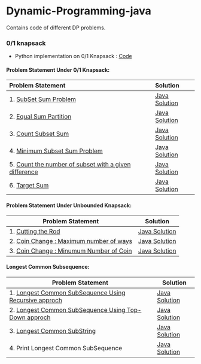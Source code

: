 # Dynamic-Programming-java
Contains code of different DP problems.


### 0/1 knapsack 

* Python implementation on 0/1 Knapsack : [Code](https://github.com/mohitsingla123/Dynamic-Programming-java/blob/master/0-1%20knapsack/pysolution.py)

#### Problem Statement Under 0/1 Knapsack:

| Problem Statement                                            | Solution                                                     |
| :----------------------------------------------------------- | :----------------------------------------------------------- |
| 1. [SubSet Sum Problem](https://github.com/mohitsingla123/Dynamic-Programming-java/blob/master/Problem%20Statement/SubSetSum.txt) | [Java Solution](https://github.com/mohitsingla123/Dynamic-Programming-java/blob/master/0-1%20knapsack/SubSet_Sum.java) |
| 2.  [Equal Sum Partition](https://github.com/mohitsingla123/Dynamic-Programming-java/blob/master/Problem%20Statement/Equal%20Sum%20Partition.txt) | [Java Solution](https://github.com/mohitsingla123/Dynamic-Programming-java/blob/master/0-1%20knapsack/Equal_sun_Partition.java) |
| 3.  [Count Subset Sum](https://github.com/mohitsingla123/Dynamic-Programming-java/blob/master/Problem%20Statement/countsubset.txt) | [Java Solution](https://github.com/mohitsingla123/Dynamic-Programming-java/blob/master/0-1%20knapsack/Count_Subset_sum.java) |
| 4.  [Minimum Subset Sum Problem](https://github.com/mohitsingla123/Dynamic-Programming-java/blob/master/Problem%20Statement/Mini_Subset_Sum_Difference.txt) | [Java Solution](https://github.com/mohitsingla123/Dynamic-Programming-java/blob/master/0-1%20knapsack/Minimum_Subset_Sum_Difference.java) |
| 5. [Count the number of subset with a given difference](https://github.com/mohitsingla123/Dynamic-Programming-java/blob/master/Problem%20Statement/Count%20the%20number%20of%20subset%20with%20a%20given%20difference.txt) | [Java Solution](https://github.com/mohitsingla123/Dynamic-Programming-java/blob/master/0-1%20knapsack/TotalSubsetDifference.java) |
| 6.  [Target Sum](https://github.com/mohitsingla123/Dynamic-Programming-java/blob/master/Problem%20Statement/TargetSum.txt) | [Java Solution](https://github.com/mohitsingla123/Dynamic-Programming-java/blob/master/0-1%20knapsack/TotalSubsetDifference.java) |



#### Problem Statement Under Unbounded Knapsack:

| Problem Statement                                            | Solution                                                     |
| ------------------------------------------------------------ | ------------------------------------------------------------ |
| 1. [Cutting the Rod](https://github.com/mohitsingla123/Dynamic-Programming-java/blob/master/Problem%20Statement/CuttingArod.txt) | [Java Solution](https://github.com/mohitsingla123/Dynamic-Programming-java/blob/master/Unbounded%20Knapsack/Cutting_A_Rod.java) |
| 2. [Coin Change : Maximum number of ways](https://github.com/mohitsingla123/Dynamic-Programming-java/blob/master/Problem%20Statement/CoinChangeMaxNumber.txt) | [Java Solution](https://github.com/mohitsingla123/Dynamic-Programming-java/blob/master/Unbounded%20Knapsack/CoinChangeMaxNumber.java) |
| 3. [Coin Change : Minumum Number of Coin](https://github.com/mohitsingla123/Dynamic-Programming-java/blob/master/Problem%20Statement/coinChangeMinCoin.txt) | [Java Solution](https://github.com/mohitsingla123/Dynamic-Programming-java/blob/master/Unbounded%20Knapsack/CoinChangeMinNumber.java) |



#### Longest Common Subsequence:

| Problem Statement                                            | Solution                                                     |
| ------------------------------------------------------------ | ------------------------------------------------------------ |
| 1. [Longest Common SubSequence Using Recursive approch](https://github.com/mohitsingla123/Dynamic-Programming-java/blob/master/Problem%20Statement/LongestCommonSubsequence.txt) | [Java Solution](https://github.com/mohitsingla123/Dynamic-Programming-java/blob/master/Longest%20Common%20Subsequence/LCS_Recurtion.java) |
| 2. [Longest Common SubSequence Using Top-Down approch](https://github.com/mohitsingla123/Dynamic-Programming-java/blob/master/Problem%20Statement/LongestCommonSubsequence.txt)  |[Java Solution](https://github.com/mohitsingla123/Dynamic-Programming-java/blob/master/Longest%20Common%20Subsequence/LCS_Top_Down.java)|
| 3. [Longest Common SubString](https://github.com/mohitsingla123/Dynamic-Programming-java/blob/master/Problem%20Statement/LongestCommonSubstring.txt) |[Java Solution](https://github.com/mohitsingla123/Dynamic-Programming-java/blob/master/Longest%20Common%20Subsequence/LongestCommonSubstring.java)|omo
| 4. Print Longest Common SubSequence | [Java Solution](https://github.com/mohitsingla123/Dynamic-Programming-java/blob/master/Longest%20Common%20Subsequence/printLCS.java)|

